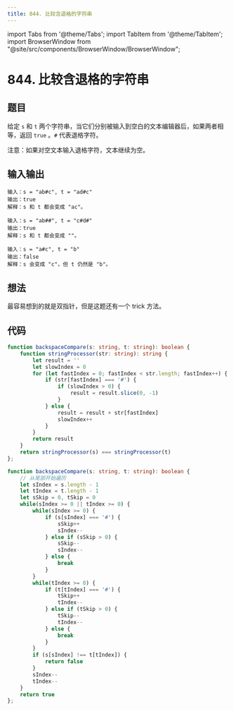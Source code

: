 ```yaml
---
title: 844. 比较含退格的字符串
---
```


import Tabs from '@theme/Tabs';
import TabItem from '@theme/TabItem';
import BrowserWindow from "@site/src/components/BrowserWindow/BrowserWindow";

# 844. 比较含退格的字符串

## 题目

<BrowserWindow url='https://leetcode-cn.com/problems/backspace-string-compare/'>

  给定 `s` 和 `t` 两个字符串，当它们分别被输入到空白的文本编辑器后，如果两者相等，返回 `true` 。`#` 代表退格字符。

  注意：如果对空文本输入退格字符，文本继续为空。

</BrowserWindow>

## 输入输出

<Tabs groupId="solutions">
  <TabItem value="example1" label="示例1">

    输入：s = "ab#c", t = "ad#c"
    输出：true
    解释：s 和 t 都会变成 "ac"。

  </TabItem>
  <TabItem value="example2" label="示例2">

    输入：s = "ab##", t = "c#d#"
    输出：true
    解释：s 和 t 都会变成 ""。

  </TabItem>
  <TabItem value="example3" label="示例3">

    输入：s = "a#c", t = "b"
    输出：false
    解释：s 会变成 "c"，但 t 仍然是 "b"。

  </TabItem>
</Tabs>

## 想法

最容易想到的就是双指针，但是这题还有一个 trick 方法。

## 代码

<Tabs groupId="solutions">
  <TabItem value="ts1" label="TypeScript 1">

```ts
function backspaceCompare(s: string, t: string): boolean {
    function stringProcessor(str: string): string {
        let result = ''
        let slowIndex = 0
        for (let fastIndex = 0; fastIndex < str.length; fastIndex++) {
            if (str[fastIndex] === '#') {
                if (slowIndex > 0) {
                    result = result.slice(0, -1)
                }
            } else {
                result = result + str[fastIndex]
                slowIndex++
            }
        }
        return result
    }
    return stringProcessor(s) === stringProcessor(t)
};
```

  </TabItem>

  <TabItem value="ts2" label="TypeScript 2">

```ts
function backspaceCompare(s: string, t: string): boolean {
    // 从尾部开始遍历
    let sIndex = s.length - 1
    let tIndex = t.length - 1
    let sSkip = 0, tSkip = 0
    while(sIndex >= 0 || tIndex >= 0) {
        while(sIndex >= 0) {
            if (s[sIndex] === '#') {
                sSkip++
                sIndex--
            } else if (sSkip > 0) {
                sSkip--
                sIndex--
            } else {
                break
            }
        }
        while(tIndex >= 0) {
            if (t[tIndex] === '#') {
                tSkip++
                tIndex--
            } else if (tSkip > 0) {
                tSkip--
                tIndex--
            } else {
                break
            }
        }
        if (s[sIndex] !== t[tIndex]) {
            return false
        }
        sIndex--
        tIndex--
    }
    return true
};
```

  </TabItem>
</Tabs>